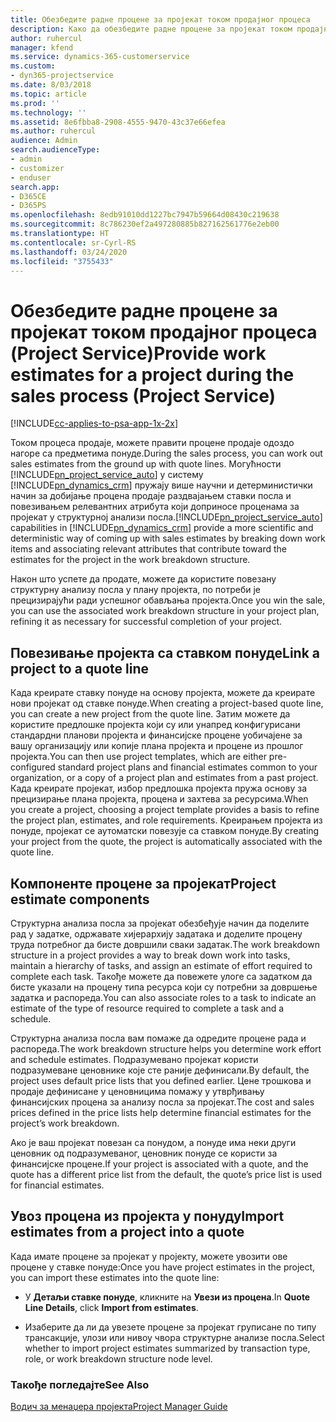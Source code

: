 ```yaml
---
title: Обезбедите радне процене за пројекат током продајног процеса
description: Како да обезбедите радне процене за пројекат током продајног процеса у апликацији Project Service
author: ruhercul
manager: kfend
ms.service: dynamics-365-customerservice
ms.custom:
- dyn365-projectservice
ms.date: 8/03/2018
ms.topic: article
ms.prod: ''
ms.technology: ''
ms.assetid: 8e6fbba8-2908-4555-9470-43c37e66efea
ms.author: ruhercul
audience: Admin
search.audienceType:
- admin
- customizer
- enduser
search.app:
- D365CE
- D365PS
ms.openlocfilehash: 8edb91010dd1227bc7947b59664d08430c219638
ms.sourcegitcommit: 8c786230ef2a497280885b827162561776e2eb00
ms.translationtype: HT
ms.contentlocale: sr-Cyrl-RS
ms.lasthandoff: 03/24/2020
ms.locfileid: "3755433"
---
```

# <a name="provide-work-estimates-for-a-project-during-the-sales-process-project-service"></a><span data-ttu-id="a943b-103">Обезбедите радне процене за пројекат током продајног процеса (Project Service)</span><span class="sxs-lookup"><span data-stu-id="a943b-103">Provide work estimates for a project during the sales process (Project Service)</span></span>

[!INCLUDE[cc-applies-to-psa-app-1x-2x](../includes/cc-applies-to-psa-app-1x-2x.md)]

<span data-ttu-id="a943b-104">Током процеса продаје, можете правити процене продаје одоздо нагоре са предметима понуде.</span><span class="sxs-lookup"><span data-stu-id="a943b-104">During the sales process, you can work out sales estimates from the ground up with quote lines.</span></span> <span data-ttu-id="a943b-105">Могућности [!INCLUDE[pn_project_service_auto](../includes/pn-project-service-auto.md)] у систему [!INCLUDE[pn_dynamics_crm](../includes/pn-dynamics-crm.md)] пружају више научни и детерминистички начин за добијање процена продаје раздвајањем ставки посла и повезивањем релевантних атрибута који доприносе проценама за пројекат у структурној анализи посла.</span><span class="sxs-lookup"><span data-stu-id="a943b-105">[!INCLUDE[pn_project_service_auto](../includes/pn-project-service-auto.md)] capabilities in [!INCLUDE[pn_dynamics_crm](../includes/pn-dynamics-crm.md)] provide a more scientific and deterministic way of coming up with sales estimates by breaking down work items and associating relevant attributes that contribute toward the estimates for the project in the work breakdown structure.</span></span>  
  
 <span data-ttu-id="a943b-106">Након што успете да продате, можете да користите повезану структурну анализу посла у плану пројекта, по потреби је прецизирајући ради успешног обављања пројекта.</span><span class="sxs-lookup"><span data-stu-id="a943b-106">Once you win the sale, you can use the associated work breakdown structure in your project plan, refining it as necessary for successful completion of your project.</span></span>  
  
## <a name="link-a-project-to-a-quote-line"></a><span data-ttu-id="a943b-107">Повезивање пројекта са ставком понуде</span><span class="sxs-lookup"><span data-stu-id="a943b-107">Link a project to a quote line</span></span>  
 <span data-ttu-id="a943b-108">Када креирате ставку понуде на основу пројекта, можете да креирате нови пројекат од ставке понуде.</span><span class="sxs-lookup"><span data-stu-id="a943b-108">When creating a project-based quote line, you can create a new project from the quote line.</span></span> <span data-ttu-id="a943b-109">Затим можете да користите предлошке пројекта који су или унапред конфигурисани стандардни планови пројекта и финансијске процене уобичајене за вашу организацију или копије плана пројекта и процене из прошлог пројекта.</span><span class="sxs-lookup"><span data-stu-id="a943b-109">You can then use project templates, which are either pre-configured standard project plans and financial estimates common to your organization, or a copy of a project plan and estimates from a past project.</span></span> <span data-ttu-id="a943b-110">Када креирате пројекат, избор предлошка пројекта пружа основу за прецизирање плана пројекта, процена и захтева за ресурсима.</span><span class="sxs-lookup"><span data-stu-id="a943b-110">When you create a project, choosing a project template provides a basis to refine the project plan, estimates, and role requirements.</span></span> <span data-ttu-id="a943b-111">Креирањем пројекта из понуде, пројекат се аутоматски повезује са ставком понуде.</span><span class="sxs-lookup"><span data-stu-id="a943b-111">By creating your project from the quote, the project is automatically associated with the quote line.</span></span>  
  
## <a name="project-estimate-components"></a><span data-ttu-id="a943b-112">Компоненте процене за пројекат</span><span class="sxs-lookup"><span data-stu-id="a943b-112">Project estimate components</span></span>  
 <span data-ttu-id="a943b-113">Структурна анализа посла за пројекат обезбеђује начин да поделите рад у задатке, одржавате хијерархију задатака и доделите процену труда потребног да бисте довршили сваки задатак.</span><span class="sxs-lookup"><span data-stu-id="a943b-113">The work breakdown structure in a project provides a way to break down work into tasks, maintain a hierarchy of tasks, and assign an estimate of effort required to complete each task.</span></span> <span data-ttu-id="a943b-114">Такође можете да повежете улоге са задатком да бисте указали на процену типа ресурса који су потребни за довршење задатка и распореда.</span><span class="sxs-lookup"><span data-stu-id="a943b-114">You can also associate roles to a task to indicate an estimate of the type of resource required to complete a task and a schedule.</span></span>  
  
 <span data-ttu-id="a943b-115">Структурна анализа посла вам помаже да одредите процене рада и распореда.</span><span class="sxs-lookup"><span data-stu-id="a943b-115">The work breakdown structure helps you determine work effort and schedule estimates.</span></span> <span data-ttu-id="a943b-116">Подразумевано пројекат користи подразумеване ценовнике које сте раније дефинисали.</span><span class="sxs-lookup"><span data-stu-id="a943b-116">By default, the project uses default price lists that you defined earlier.</span></span> <span data-ttu-id="a943b-117">Цене трошкова и продаје дефинисане у ценовницима помажу у утврђивању финансијских процена за анализу посла за пројекат.</span><span class="sxs-lookup"><span data-stu-id="a943b-117">The cost and sales prices defined in the price lists help determine financial estimates for the project’s work breakdown.</span></span>  
  
 <span data-ttu-id="a943b-118">Ако је ваш пројекат повезан са понудом, а понуде има неки други ценовник од подразумеваног, ценовник понуде се користи за финансијске процене.</span><span class="sxs-lookup"><span data-stu-id="a943b-118">If your project is associated with a quote, and the quote has a different price list from the default, the quote’s price list is used for financial estimates.</span></span>  
  
## <a name="import-estimates-from-a-project-into-a-quote"></a><span data-ttu-id="a943b-119">Увоз процена из пројекта у понуду</span><span class="sxs-lookup"><span data-stu-id="a943b-119">Import estimates from a project into a quote</span></span>  
 <span data-ttu-id="a943b-120">Када имате процене за пројекат у пројекту, можете увозити ове процене у ставке понуде:</span><span class="sxs-lookup"><span data-stu-id="a943b-120">Once you have project estimates in the project, you can import these estimates into the quote line:</span></span>  
  
-   <span data-ttu-id="a943b-121">У **Детаљи ставке понуде**, кликните на **Увези из процена**.</span><span class="sxs-lookup"><span data-stu-id="a943b-121">In **Quote Line Details**, click **Import from estimates**.</span></span> 

-   <span data-ttu-id="a943b-122">Изаберите да ли да увезете процене за пројекат груписане по типу трансакције, улози или нивоу чвора структурне анализе посла.</span><span class="sxs-lookup"><span data-stu-id="a943b-122">Select whether to import project estimates summarized by transaction type, role, or work breakdown structure node level.</span></span>  
  
### <a name="see-also"></a><span data-ttu-id="a943b-123">Такође погледајте</span><span class="sxs-lookup"><span data-stu-id="a943b-123">See Also</span></span>  
 [<span data-ttu-id="a943b-124">Водич за менаџера пројекта</span><span class="sxs-lookup"><span data-stu-id="a943b-124">Project Manager Guide</span></span>](../project-service/project-manager-guide.md)
